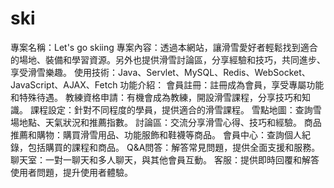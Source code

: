 # ski
專案名稱：Let's go skiing
專案內容：透過本網站，讓滑雪愛好者輕鬆找到適合的場地、裝備和學習資源。另外也提供滑雪討論區，分享經驗和技巧，共同進步、享受滑雪樂趣。
使用技術：Java、Servlet、MySQL、Redis、WebSocket、JavaScript、AJAX、Fetch
功能介紹：
會員註冊：註冊成為會員，享受專屬功能和特殊待遇。
教練資格申請：有機會成為教練，開設滑雪課程，分享技巧和知識。
課程設定：針對不同程度的學員，提供適合的滑雪課程。
雪點地圖：查詢雪場地點、天氣狀況和推薦指數。
討論區：交流分享滑雪心得、技巧和經驗。
商品推薦和購物：購買滑雪用品、功能服飾和鞋襪等商品。
會員中心：查詢個人紀錄，包括購買的課程和商品。
Q&A問答：解答常見問題，提供全面支援和服務。
聊天室：一對一聊天和多人聊天，與其他會員互動。
客服：提供即時回覆和解答使用者問題，提升使用者體驗。
